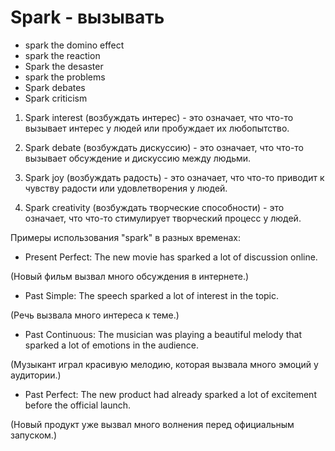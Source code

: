 # Spark - вызывать


- spark the domino effect
- spark the reaction
- Spark the desaster
- spark the problems
- Spark debates
- Spark criticism


1. Spark interest (возбуждать интерес) - это означает, что что-то вызывает интерес у людей или пробуждает их любопытство.

2. Spark debate (возбуждать дискуссию) - это означает, что что-то вызывает обсуждение и дискуссию между людьми.

3. Spark joy (возбуждать радость) - это означает, что что-то приводит к чувству радости или удовлетворения у людей.

4. Spark creativity (возбуждать творческие способности) - это означает, что что-то стимулирует творческий процесс у людей.

Примеры использования "spark" в разных временах:

- Present Perfect: The new movie has sparked a lot of discussion online.

(Новый фильм вызвал много обсуждения в интернете.)

- Past Simple: The speech sparked a lot of interest in the topic.

(Речь вызвала много интереса к теме.)

- Past Continuous: The musician was playing a beautiful melody that sparked a lot of emotions in the audience.

(Музыкант играл красивую мелодию, которая вызвала много эмоций у аудитории.)

- Past Perfect: The new product had already sparked a lot of excitement before the official launch.

(Новый продукт уже вызвал много волнения перед официальным запуском.)
